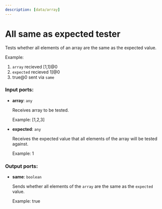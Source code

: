 ```yaml
---
description: [data/array]
---
```


# All same as expected tester

Tests whether all elements of an array are the same as the expected value.

Example:
1. `array` recieved  [1,1]@0  
2. `expected` recieved  1]@0  
3.  true@0 sent via `same`

### Input ports:

* __array__: `any`

    Receives array to be tested.
    
    Example: 
    [1,2,3]


* __expected__: `any`

    Receives the expected value that all elements of the array will be tested against.
    
    Example:
    1

### Output ports:

* __same__: `boolean`

    Sends whether all elements of the `array` are the same as the `expected` value.
    
    Example:
    true

